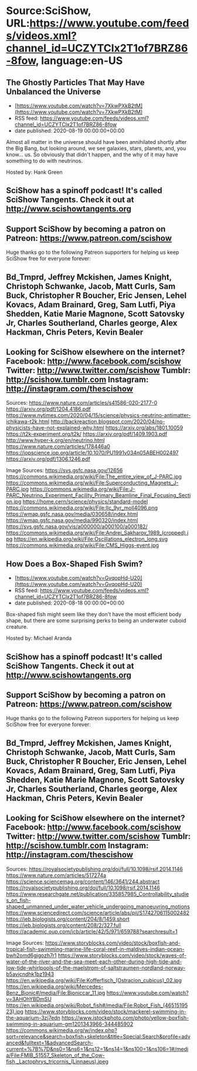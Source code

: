 # Source:SciShow, URL:https://www.youtube.com/feeds/videos.xml?channel_id=UCZYTClx2T1of7BRZ86-8fow, language:en-US

## The Ghostly Particles That May Have Unbalanced the Universe
 - [https://www.youtube.com/watch?v=7XkwPXkB2tM](https://www.youtube.com/watch?v=7XkwPXkB2tM)
 - RSS feed: https://www.youtube.com/feeds/videos.xml?channel_id=UCZYTClx2T1of7BRZ86-8fow
 - date published: 2020-08-19 00:00:00+00:00

Almost all matter in the universe should have been annihilated shortly after the Big Bang, but looking around, we see galaxies, stars, planets, and, you know... us. So obviously that didn't happen, and the why of it may have something to do with neutrinos.

Hosted by: Hank Green

SciShow has a spinoff podcast! It's called SciShow Tangents. Check it out at http://www.scishowtangents.org
----------
Support SciShow by becoming a patron on Patreon: https://www.patreon.com/scishow
----------
Huge thanks go to the following Patreon supporters for helping us keep SciShow free for everyone forever:

Bd_Tmprd, Jeffrey Mckishen, James Knight, Christoph Schwanke, Jacob, Matt Curls, Sam Buck, Christopher R Boucher, Eric Jensen, Lehel Kovacs, Adam Brainard, Greg, Sam Lutfi, Piya Shedden, Katie Marie Magnone, Scott Satovsky Jr, Charles Southerland, Charles george, Alex Hackman, Chris Peters, Kevin Bealer
----------
Looking for SciShow elsewhere on the internet?
Facebook: http://www.facebook.com/scishow
Twitter: http://www.twitter.com/scishow
Tumblr: http://scishow.tumblr.com
Instagram: http://instagram.com/thescishow
----------
Sources:
https://www.nature.com/articles/s41586-020-2177-0
https://arxiv.org/pdf/1204.4186.pdf
https://www.nytimes.com/2020/04/15/science/physics-neutrino-antimatter-ichikawa-t2k.html
http://backreaction.blogspot.com/2020/04/no-physicists-have-not-explained-why.html
https://arxiv.org/abs/1801.10059
https://t2k-experiment.org/t2k/
https://arxiv.org/pdf/1409.1903.pdf
http://www.hyper-k.org/en/neutrino.html
https://www.nature.com/articles/178446a0
https://iopscience.iop.org/article/10.1070/PU1991v034n05ABEH002497
https://arxiv.org/pdf/1306.1246.pdf

Image Sources:
https://svs.gsfc.nasa.gov/12656
https://commons.wikimedia.org/wiki/File:The_entire_view_of_J-PARC.jpg
https://commons.wikimedia.org/wiki/File:Superconducting_Magnets_J-PARC.jpg
https://commons.wikimedia.org/wiki/File:J-PARC_Neutrino_Experiment_Facility_Primary_Beamline_Final_Focusing_Section.jpg
https://home.cern/science/physics/standard-model
https://commons.wikimedia.org/wiki/File:Ilc_9yr_moll4096.png
https://wmap.gsfc.nasa.gov/media/030658/index.html
https://wmap.gsfc.nasa.gov/media/990320/index.html
https://svs.gsfc.nasa.gov/vis/a000000/a000100/a000182/
https://commons.wikimedia.org/wiki/File:Andrei_Sakharov_1989_(cropped).jpg
https://en.wikipedia.org/wiki/File:Oscillations_electron_long.svg
https://commons.wikimedia.org/wiki/File:CMS_Higgs-event.jpg

## How Does a Box-Shaped Fish Swim?
 - [https://www.youtube.com/watch?v=GvqopHd-U20](https://www.youtube.com/watch?v=GvqopHd-U20)
 - RSS feed: https://www.youtube.com/feeds/videos.xml?channel_id=UCZYTClx2T1of7BRZ86-8fow
 - date published: 2020-08-18 00:00:00+00:00

Box-shaped fish might seem like they don't have the most efficient body shape, but there are some surprising perks to being an underwater cuboid creature.

Hosted by: Michael Aranda

SciShow has a spinoff podcast! It's called SciShow Tangents. Check it out at http://www.scishowtangents.org
----------
Support SciShow by becoming a patron on Patreon: https://www.patreon.com/scishow
----------
Huge thanks go to the following Patreon supporters for helping us keep SciShow free for everyone forever:

Bd_Tmprd, Jeffrey Mckishen, James Knight, Christoph Schwanke, Jacob, Matt Curls, Sam Buck, Christopher R Boucher, Eric Jensen, Lehel Kovacs, Adam Brainard, Greg, Sam Lutfi, Piya Shedden, Katie Marie Magnone, Scott Satovsky Jr, Charles Southerland, Charles george, Alex Hackman, Chris Peters, Kevin Bealer
----------
Looking for SciShow elsewhere on the internet?
Facebook: http://www.facebook.com/scishow
Twitter: http://www.twitter.com/scishow
Tumblr: http://scishow.tumblr.com
Instagram: http://instagram.com/thescishow
----------
Sources:
https://royalsocietypublishing.org/doi/full/10.1098/rsif.2014.1146
https://www.nature.com/articles/517274a
https://science.sciencemag.org/content/146/3641/244.abstract
https://royalsocietypublishing.org/doi/full/10.1098/rsif.2014.1146
https://www.researchgate.net/publication/335857985_Controllability_studies_on_fish-shaped_unmanned_under_water_vehicle_undergoing_manoeuvring_motions
https://www.sciencedirect.com/science/article/abs/pii/S1742706115002482
https://jeb.biologists.org/content/204/8/1459.short
https://jeb.biologists.org/content/208/2/327.full 
https://academic.oup.com/icb/article/42/5/971/659788?searchresult=1

Image Sources: 
https://www.storyblocks.com/video/stock/boxfish-and-tropical-fish-swimming-marine-life-coral-reef-in-maldives-indian-ocean-bwh2omd6gjgozh7r1
https://www.storyblocks.com/video/stock/waves-of-water-of-the-river-and-the-sea-meet-each-other-during-high-tide-and-low-tide-whirlpools-of-the-maelstrom-of-saltstraumen-nordland-norway-b5avjcndhk1bz1943
https://en.wikipedia.org/wiki/File:Kofferfisch_(Ostracion_cubicus)_02.jpg
https://en.wikipedia.org/wiki/Mercedes-Benz_Bionic#/media/File:Bioniccar_11.jpg
https://www.youtube.com/watch?v=3AHOhYBDmSU
https://en.wikipedia.org/wiki/Robot_fish#/media/File:Robot_Fish_(4651519523).jpg
https://www.storyblocks.com/video/stock/mackerel-swimming-in-the-aquarium-3zj7edn
https://www.istockphoto.com/photo/yellow-boxfish-swimming-in-aquarium-gm1201343966-344485902
https://commons.wikimedia.org/w/index.php?sort=relevance&search=boxfish+skeleton&title=Special:Search&profile=advanced&fulltext=1&advancedSearch-current=%7B%7D&ns0=1&ns6=1&ns12=1&ns14=1&ns100=1&ns106=1#/media/File:FMIB_51557_Skeleton_of_the_Cow-fish,_Lactophrys_tricornis_(Linnaeus).jpeg

